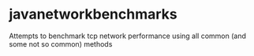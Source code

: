 javanetworkbenchmarks
=====================

Attempts to benchmark tcp network performance using all common (and some not so common) methods
